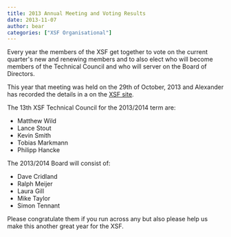 ```yaml
---
title: 2013 Annual Meeting and Voting Results
date: 2013-11-07
author: bear
categories: ["XSF Organisational"]
---
```


Every year the members of the XSF get together to vote on the current quarter's new and renewing members and to also elect who will become members of the Technical Council and who will server on the Board of Directors.

This year that meeting was held on the 29th of October, 2013 and Alexander has recorded the details in a on the [XSF site](https://xmpp.org/about/xsf/meeting-minutes/xsf-member-meeting-2013-10-29).

The 13th XSF Technical Council for the 2013/2014 term are:

-   Matthew Wild
-   Lance Stout
-   Kevin Smith
-   Tobias Markmann
-   Philipp Hancke

The 2013/2014 Board will consist of:

-   Dave Cridland
-   Ralph Meijer
-   Laura Gill
-   Mike Taylor
-   Simon Tennant

Please congratulate them if you run across any but also please help us make this another great year for the XSF.
